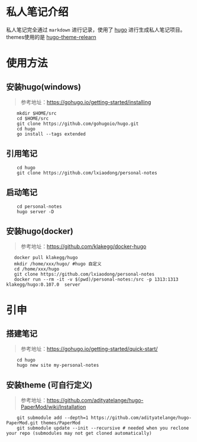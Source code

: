 # 私人笔记介绍 

私人笔记完全通过 `markdown` 进行记录，使用了 [hugo](https://gohugo.io/getting-started/) 进行生成私人笔记项目。
themes使用的是 [hugo-theme-relearn](https://github.com/McShelby/hugo-theme-relearn)

# 使用方法
## 安装hugo(windows)
> 参考地址：https://gohugo.io/getting-started/installing
```text
    mkdir $HOME/src
    cd $HOME/src
    git clone https://github.com/gohugoio/hugo.git
    cd hugo
    go install --tags extended
```

## 引用笔记
```text
    cd hugo
    git clone https://github.com/lxiaodong/personal-notes
```

## 启动笔记
```text
    cd personal-notes
    hugo server -D
```

## 安装hugo(docker)
> 参考地址：https://github.com/klakegg/docker-hugo
```text
   docker pull klakegg/hugo
   mkdir /home/xxx/hugo/ #hugo 自定义
   cd /home/xxx/hugo
   git clone https://github.com/lxiaodong/personal-notes
   docker run --rm -it -v $(pwd)/personal-notes:/src -p 1313:1313 klakegg/hugo:0.107.0  server
```

# 引申

## 搭建笔记
> 参考地址：https://gohugo.io/getting-started/quick-start/
```text
    cd hugo
    hugo new site my-personal-notes
```
## 安装theme (可自行定义)
> 参考地址：https://github.com/adityatelange/hugo-PaperMod/wiki/Installation

```text
    git submodule add --depth=1 https://github.com/adityatelange/hugo-PaperMod.git themes/PaperMod
    git submodule update --init --recursive # needed when you reclone your repo (submodules may not get cloned automatically)
```
